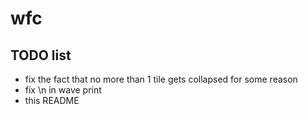 # wfc

## TODO list

- fix the fact that no more than 1 tile gets collapsed for some reason
- fix \n in wave print
- this README
